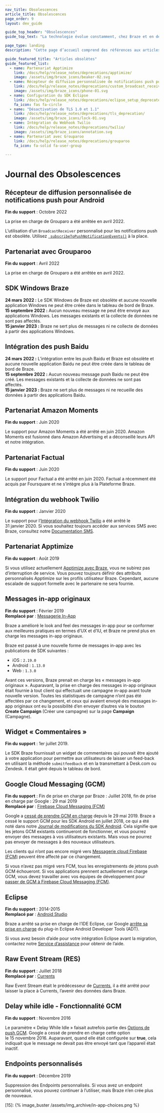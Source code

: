 ```yaml
---
nav_title: Obsolescences
article_title: Obsolescences
page_order: 9
layout: dev_guide

guide_top_header: "Obsolescences"
guide_top_text: "La technologie évolue constamment, chez Braze et en dehors ! Et nous faisons de notre mieux pour tenir la cadence. Ici, vous en apprendrez plus sur les origines de Braze et sa technologie - ce que nous faisions « avant », avant maintenant... <br> <br> Vous êtes peut-être arrivé ici en faisant une recherche sur une intégration ou fonctionnalité qui n’existe plus. C’est notre manière de vous tenir informé de nos progrès et des mouvements au sein de l’industrie technologique. <br> <br> Vous pouvez trouver une liste de fonctions désactivées et non prises en charge et lire les articles associés en visitant les liens suivants."

page_type: landing
description: "Cette page d’accueil comprend des références aux articles obsolètes et fournit une liste de fonctions obsolètes qui ne sont plus prises en charge."

guide_featured_title: "Articles obsolètes"
guide_featured_list:
  - name: Partenariat Apptimize
    link: /docs/help/release_notes/deprecations/apptimize/
    image: /assets/img/braze_icons/beaker-02.svg
  - name: Récepteur de diffusion personnalisée de notifications push pour Android
    link: /docs/help/release_notes/deprecations/custom_broadcast_receiver/
    image: /assets/img/braze_icons/phone-01.svg
  - name: Configuration du SDK Eclipse
    link: /docs/help/release_notes/deprecations/eclipse_setup_deprecated/
    fa_icon: fas fa-circle
  - name: "Désactivation de TLS 1.0 et 1.1"
    link: /docs/help/release_notes/deprecations/tls_deprecation/
    image: /assets/img/braze_icons/lock-01.svg
  - name: Intégration du Webhook Twilio
    link: /docs/help/release_notes/deprecations/twilio/
    image: /assets/img/braze_icons/annotation.svg
  - name: Partenariat avec Grouparoo
    link: /docs/help/release_notes/deprecations/grouparoo
    fa_icon: fa-solid fa-user-group
    
---
```


# Journal des Obsolescences

## Récepteur de diffusion personnalisée de notifications push pour Android

**Fin du support** : Octobre 2022

La prise en charge de Grouparo a été arrêtée en avril 2022.

L’utilisation d’un `BroadcastReceiver` personnalisé pour les notifications push est obsolète. Utilisez [` subscribeToPushNotificationEvents()`](/docs/developer_guide/platform_integration_guides/android/push_notifications/android/customization/custom_event_callback/) à la place.

## Partenariat avec Grouparoo

**Fin du support** : Avril 2022

La prise en charge de Grouparo a été arrêtée en avril 2022.

## SDK Windows Braze

**24 mars 2022 :** Le SDK Windows de Braze est obsolète et aucune nouvelle application Windows ne peut être créée dans le tableau de bord de Braze.<br>
**15 septembre 2022 :** Aucun nouveau message ne peut être envoyé aux applications Windows. Les messages existants et la collecte de données ne sont pas affectés.<br>
**15 janvier 2023 :** Braze ne sert plus de messages ni ne collecte de données à partir des applications Windows.

## Intégration des push Baidu

**24 mars 2022 :** L’intégration entre les push Baidu et Braze est obsolète et aucune nouvelle application Baidu ne peut être créée dans le tableau de bord de Braze. <br>
**15 septembre 2022 :** Aucun nouveau message push Baidu ne peut être créé. Les messages existants et la collecte de données ne sont pas affectés.<br>
**15 janvier 2023 :** Braze ne sert plus de messages ni ne recueille des données à partir des applications Baidu.

## Partenariat Amazon Moments

**Fin du support** : Juin 2020

Le support pour Amazon Moments a été arrêté en juin 2020. Amazon Moments est fusionné dans Amazon Advertising et a déconseillé leurs API et notre intégration.

## Partenariat Factual

**Fin du support** : Juin 2020

Le support pour Factual a été arrêté en juin 2020. Factual a récemment été acquis par Foursquare et ne s’intègre plus à la Plateforme Braze.

## Intégration du webhook Twilio

**Fin du support** : Janvier 2020

Le support pour l’[Intégration du webhook Twilio]({{site.baseurl}}/partners/twilio/) a été arrêté le 31 janvier 2020. Si vous souhaitez toujours accéder aux services SMS avec Braze, consultez notre [Documentation SMS]({{site.baseurl}}/user_guide/message_building_by_channel/sms/).

## Partenariat Apptimize

**Fin du support** : Août 2019

Si vous utilisez actuellement [Apptimize avec Braze]({{site.baseurl}}/help/release_notes/deprecations/apptimize), vous ne subirez pas d’interruption de service. Vous pouvez toujours définir des attributs personnalisés Apptimize sur les profils utilisateur Braze. Cependant, aucune escalade de support formelle avec le partenaire ne sera fournie.

## Messages in-app originaux

**Fin du support** : Février 2019<br>
**Remplacé par** : [Messagerie In-App]({{site.baseurl}}/user_guide/message_building_by_channel/in-app_messages/creating_an_in-app_message)

Braze a amélioré le look and feel des messages in-app pour se conformer aux meilleures pratiques en termes d’UX et d’IU, et Braze ne prend plus en charge les messages in-app originaux.

Braze est passé à une nouvelle forme de messages in-app avec les publications de SDK suivantes :
- iOS : `2.19.0`
- Android : `1.13.0`
- Web : `1.3.0`

Avant ces versions, Braze prenait en charge les « messages in-app originaux ». Auparavant, la prise en charge des messages in-app originaux était fournie à tout client qui effectuait une campagne in-app avant toute nouvelle version. Toutes les statistiques de campagne n’ont pas été affectées par ce changement, et ceux qui avaient envoyé des messages in-app originaux ont eu la possibilité d’en envoyer d’autres via le bouton **Create Campaign** (Créer une campagne) sur la page **Campaign** (Campagne).

## Widget « Commentaires »

**Fin du support** : 1er juillet 2019.

Le SDK Braze fournissait un widget de commentaires qui pouvait être ajouté à votre application pour permettre aux utilisateurs de laisser un feed-back en utilisant la méthode `submitfeedback` et en la transmettant à Desk.com ou Zendesk. Il était géré depuis le tableau de bord.

## Google Cloud Messaging (GCM)

**Fin du support** : Fin de prise en charge par Braze : Juillet 2018, fin de prise en charge par Google : 29 mai 2019<br>
**Remplacé par** : [Firebase Cloud Messaging (FCM)]({{site.baseurl}}/developer_guide/platform_integration_guides/android/push_notifications/integration/standard_integration/#step-1-enable-firebase)

Google a [cessé de prendre GCM en charge](https://developers.googleblog.com/2018/04/time-to-upgrade-from-gcm-to-fcm.html) depuis le 29 mai 2019. Braze a cessé le support GCM pour les SDK Android en juillet 2018, ce qui a été noté dans notre [Journal de modifications du SDK Android](https://github.com/braze-inc/braze-android-sdk/blob/master/CHANGELOG.md). Cela signifie que les jetons GCM existants continueront de fonctionner, et vous pourrez envoyer des messages à vos utilisateurs existants. Mais vous ne pourrez pas envoyer de messages à des nouveaux utilisateurs.

Les clients qui n’ont pas encore migré vers [Messagerie cloud Firebase (FCM)]({{site.baseurl}}/developer_guide/platform_integration_guides/android/push_notifications/integration/standard_integration/#step-1-enable-firebase) peuvent être affecté par ce changement.

Si vous n’avez pas migré vers FCM, tous les enregistrements de jetons push GCM échoueront. Si vos applications prennent actuellement en charge GCM, vous devez travailler avec vos équipes de développement pour [passer de GCM à Firebase Cloud Messaging (FCM)](https://developers.google.com/cloud-messaging/android/android-migrate-fcm).

## Eclipse

**Fin du support** : 2014-2015<br>
**Remplacé par** : [Android Studio]({{site.baseurl}}/developer_guide/platform_integration_guides/android/initial_sdk_setup/android_sdk_integration/#using-android-studio)

Braze a arrêté sa prise en charge de l’IDE Eclipse, car Google [arrête sa prise en charge](http://android-developers.blogspot.com/2015/06/an-update-on-eclipse-android-developer.html) du plug-in Eclipse Android Developer Tools (ADT).  

Si vous avez besoin d’aide pour votre intégration Eclipse avant la migration, contactez notre [Service d’assistance]({{site.baseurl}}/support_contact/) pour obtenir de l’aide.

## Raw Event Stream (RES)

**Fin du support** : Juillet 2018<br>
**Remplacé par** : [Currents]({{site.baseurl}}/partners/braze_currents/about/)

Raw Event Stream était le prédécesseur de [Currents]({{site.baseurl}}/partners/braze_currents/about/), il a été arrêté pour laisser la place à Currents, l’avenir des données dans Braze.

## Delay while idle - Fonctionnalité GCM

**Fin du support** : Novembre 2016

Le paramètre « Delay While Idle » faisait autrefois partie des [Options de push GCM](https://developers.google.com/cloud-messaging/http-server-ref). Google a cessé de prendre en charge cette option le 15 novembre 2016. Auparavant, quand elle était configurée sur **true**, cela indiquait que le message ne devait pas être envoyé tant que l’appareil était inactif.

## Endpoints personnalisés

**Fin du support** : Décembre 2019

Suppression des Endpoints personnalisés. Si vous avez un endpoint personnalisé, vous pouvez continuer à l’utiliser, mais Braze n’en crée plus de nouveaux.


[15]: {% image_buster /assets/img_archive/in-app-choices.png %}
